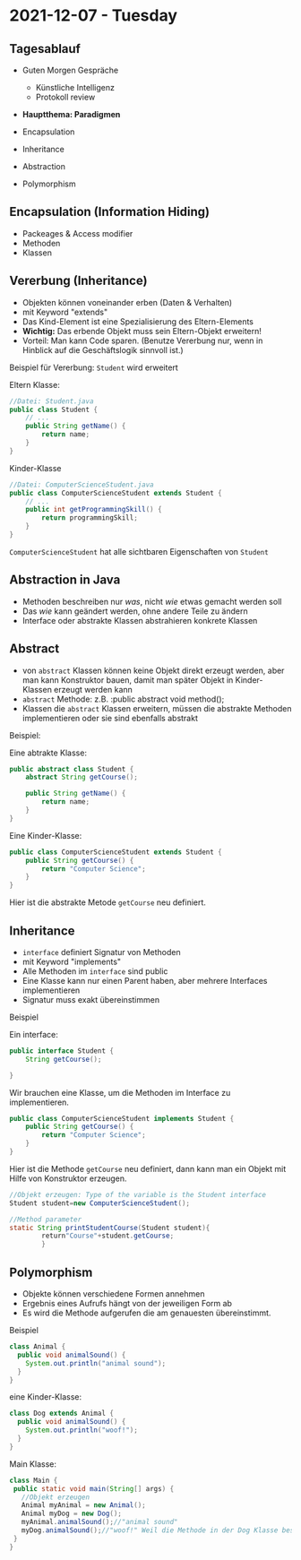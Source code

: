 # 2021-12-07 - Tuesday

## Tagesablauf

- Guten Morgen Gespräche
    - Künstliche Intelligenz
    - Protokoll review

- **Hauptthema: Paradigmen**
- Encapsulation
- Inheritance
- Abstraction
- Polymorphism

## Encapsulation (Information Hiding)

- Packeages & Access modifier
- Methoden
- Klassen

## Vererbung (Inheritance)

- Objekten können voneinander erben (Daten & Verhalten)
- mit Keyword "extends"
- Das Kind-Element ist eine Spezialisierung des Eltern-Elements
- **Wichtig:** Das erbende Objekt muss sein Eltern-Objekt erweitern!
- Vorteil: Man kann Code sparen. (Benutze Vererbung nur, wenn in Hinblick auf die Geschäftslogik sinnvoll ist.)

Beispiel für Vererbung: ```Student``` wird erweitert

Eltern Klasse:

```java
//Datei: Student.java
public class Student {
    // ...
    public String getName() {
        return name;
    }
}
```

Kinder-Klasse

```java
//Datei: ComputerScienceStudent.java
public class ComputerScienceStudent extends Student {
    // ...
    public int getProgrammingSkill() {
        return programmingSkill;
    }
}
```

```ComputerScienceStudent``` hat alle sichtbaren Eigenschaften von ```Student```

## Abstraction in Java

- Methoden beschreiben nur *was*, nicht *wie* etwas gemacht werden soll
- Das *wie* kann geändert werden, ohne andere Teile zu ändern
- Interface oder abstrakte Klassen abstrahieren konkrete Klassen

## Abstract

- von ```abstract``` Klassen können keine Objekt direkt erzeugt werden, aber man kann Konstruktor bauen, damit man
  später Objekt in Kinder-Klassen erzeugt werden kann
- ```abstract``` Methode: z.B. :public abstract void method();
- Klassen die ```abstract``` Klassen erweitern, müssen die abstrakte Methoden implementieren oder sie sind ebenfalls
  abstrakt

Beispiel:

Eine abtrakte Klasse:

```java
public abstract class Student {
    abstract String getCourse();

    public String getName() {
        return name;
    }
}
```

Eine Kinder-Klasse:

```java
public class ComputerScienceStudent extends Student {
    public String getCourse() {
        return "Computer Science";
    }
}
```

Hier ist die abstrakte Metode ```getCourse``` neu definiert.

## Inheritance

- ```interface``` definiert Signatur von Methoden
- mit Keyword "implements"
- Alle Methoden im ```interface``` sind public
- Eine Klasse kann nur einen Parent haben, aber mehrere Interfaces implementieren
- Signatur muss exakt übereinstimmen

Beispiel

Ein interface:

```java
public interface Student {
    String getCourse();

}
```

Wir brauchen eine Klasse, um die Methoden im Interface zu implementieren.

```java
public class ComputerScienceStudent implements Student {
    public String getCourse() {
        return "Computer Science";
    }
}
```

Hier ist die Methode ```getCourse``` neu definiert, dann kann man ein Objekt mit Hilfe von Konstruktor erzeugen.

```java
//Objekt erzeugen: Type of the variable is the Student interface
Student student=new ComputerScienceStudent();

//Method parameter
static String printStudentCourse(Student student){
        return"Course"+student.getCourse;
        }
```

## Polymorphism

- Objekte können verschiedene Formen annehmen
- Ergebnis eines Aufrufs hängt von der jeweiligen Form ab
- Es wird die Methode aufgerufen die am genauesten übereinstimmt.

Beispiel

```java
class Animal {
  public void animalSound() {
    System.out.println("animal sound");
  }
}
```
eine Kinder-Klasse:
```java
class Dog extends Animal {
  public void animalSound() {
    System.out.println("woof!");
  }
}
 ```
Main Klasse:
 ```java
class Main {
  public static void main(String[] args) {
    //Objekt erzeugen
    Animal myAnimal = new Animal();
    Animal myDog = new Dog();
    myAnimal.animalSound();//"animal sound"
    myDog.animalSound();//"woof!" Weil die Methode in der Dog Klasse besser passt
  }
}
```

    